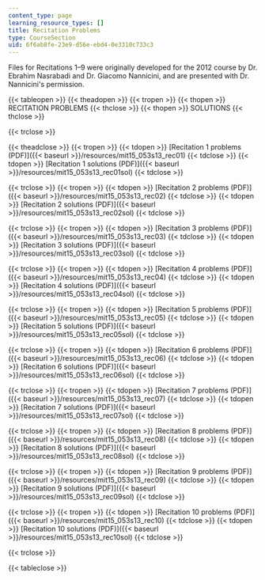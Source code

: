 ```yaml
---
content_type: page
learning_resource_types: []
title: Recitation Problems
type: CourseSection
uid: 6f6ab8fe-23e9-d56e-ebd4-0e3310c733c3
---
```


Files for Recitations 1–9 were originally developed for the 2012 course by Dr. Ebrahim Nasrabadi and Dr. Giacomo Nannicini, and are presented with Dr. Nannicini's permission.

{{< tableopen >}}
{{< theadopen >}}
{{< tropen >}}
{{< thopen >}}
RECITATION PROBLEMS
{{< thclose >}}
{{< thopen >}}
SOLUTIONS
{{< thclose >}}

{{< trclose >}}

{{< theadclose >}}
{{< tropen >}}
{{< tdopen >}}
[Recitation 1 problems (PDF)]({{< baseurl >}}/resources/mit15_053s13_rec01)
{{< tdclose >}}
{{< tdopen >}}
[Recitation 1 solutions (PDF)]({{< baseurl >}}/resources/mit15_053s13_rec01sol)
{{< tdclose >}}

{{< trclose >}}
{{< tropen >}}
{{< tdopen >}}
[Recitation 2 problems (PDF)]({{< baseurl >}}/resources/mit15_053s13_rec02)
{{< tdclose >}}
{{< tdopen >}}
[Recitation 2 solutions (PDF)]({{< baseurl >}}/resources/mit15_053s13_rec02sol)
{{< tdclose >}}

{{< trclose >}}
{{< tropen >}}
{{< tdopen >}}
[Recitation 3 problems (PDF)]({{< baseurl >}}/resources/mit15_053s13_rec03)
{{< tdclose >}}
{{< tdopen >}}
[Recitation 3 solutions (PDF)]({{< baseurl >}}/resources/mit15_053s13_rec03sol)
{{< tdclose >}}

{{< trclose >}}
{{< tropen >}}
{{< tdopen >}}
[Recitation 4 problems (PDF)]({{< baseurl >}}/resources/mit15_053s13_rec04)
{{< tdclose >}}
{{< tdopen >}}
[Recitation 4 solutions (PDF)]({{< baseurl >}}/resources/mit15_053s13_rec04sol)
{{< tdclose >}}

{{< trclose >}}
{{< tropen >}}
{{< tdopen >}}
[Recitation 5 problems (PDF)]({{< baseurl >}}/resources/mit15_053s13_rec05)
{{< tdclose >}}
{{< tdopen >}}
[Recitation 5 solutions (PDF)]({{< baseurl >}}/resources/mit15_053s13_rec05sol)
{{< tdclose >}}

{{< trclose >}}
{{< tropen >}}
{{< tdopen >}}
[Recitation 6 problems (PDF)]({{< baseurl >}}/resources/mit15_053s13_rec06)
{{< tdclose >}}
{{< tdopen >}}
[Recitation 6 solutions (PDF)]({{< baseurl >}}/resources/mit15_053s13_rec06sol)
{{< tdclose >}}

{{< trclose >}}
{{< tropen >}}
{{< tdopen >}}
[Recitation 7 problems (PDF)]({{< baseurl >}}/resources/mit15_053s13_rec07)
{{< tdclose >}}
{{< tdopen >}}
[Recitation 7 solutions (PDF)]({{< baseurl >}}/resources/mit15_053s13_rec07sol)
{{< tdclose >}}

{{< trclose >}}
{{< tropen >}}
{{< tdopen >}}
[Recitation 8 problems (PDF)]({{< baseurl >}}/resources/mit15_053s13_rec08)
{{< tdclose >}}
{{< tdopen >}}
[Recitation 8 solutions (PDF)]({{< baseurl >}}/resources/mit15_053s13_rec08sol)
{{< tdclose >}}

{{< trclose >}}
{{< tropen >}}
{{< tdopen >}}
[Recitation 9 problems (PDF)]({{< baseurl >}}/resources/mit15_053s13_rec09)
{{< tdclose >}}
{{< tdopen >}}
[Recitation 9 solutions (PDF)]({{< baseurl >}}/resources/mit15_053s13_rec09sol)
{{< tdclose >}}

{{< trclose >}}
{{< tropen >}}
{{< tdopen >}}
[Recitation 10 problems (PDF)]({{< baseurl >}}/resources/mit15_053s13_rec10)
{{< tdclose >}}
{{< tdopen >}}
[Recitation 10 solutions (PDF)]({{< baseurl >}}/resources/mit15_053s13_rec10sol)
{{< tdclose >}}

{{< trclose >}}

{{< tableclose >}}